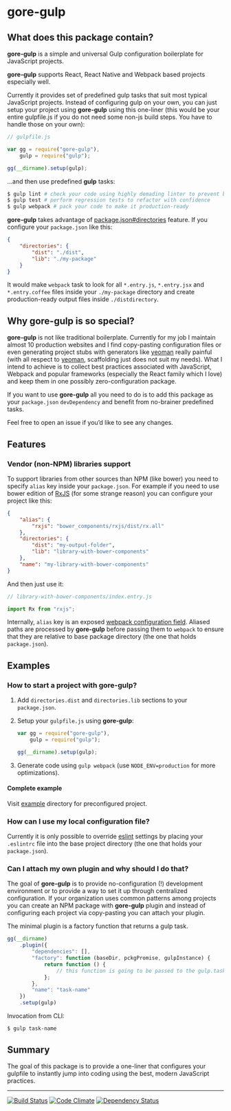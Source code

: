 # gore-gulp

## What does this package contain?

**gore-gulp** is a simple and universal Gulp configuration boilerplate for
JavaScript projects.

**gore-gulp** supports React, React Native and Webpack based projects
especially well.

Currently it provides set of predefined gulp tasks that suit most typical
JavaScript projects. Instead of configuring gulp on your own, you can just
setup your project using **gore-gulp** using this one-liner (this would be your
entire gulpfile.js if you do not need some non-js build steps. You have to
handle those on your own):

```JavaScript
// gulpfile.js

var gg = require("gore-gulp"),
    gulp = require("gulp");

gg(__dirname).setup(gulp);
```

...and then use predefined **gulp** tasks:

```Bash
$ gulp lint # check your code using highly demading linter to prevent bugs
$ gulp test # perform regression tests to refactor with confidence
$ gulp webpack # pack your code to make it production-ready
```

**gore-gulp** takes advantage of
[package.json#directories](https://docs.npmjs.com/files/package.json#directorieslib)
feature. If you configure your `package.json` like this:

```JSON
{
    "directories": {
        "dist": "./dist",
        "lib": "./my-package"
    }
}
```

It would make `webpack` task to look for all `*.entry.js`, `*.entry.jsx` and
`*.entry.coffee` files inside your `./my-package` directory and create
production-ready output files inside `./distdirectory`.

## Why gore-gulp is so special?

**gore-gulp** is not like traditional boilerplate. Currently for my job I
maintain almost 10 production websites and I find copy-pasting configuration
files or even generating project stubs with generators like
[yeoman](http://yeoman.io/) really painful (with all respect to
[yeoman](http://yeoman.io/), scaffolding just does not suit my needs). What I
intend to achieve is to collect best practices associated with JavaScript,
Webpack and popular frameworks (especially the React family which I love) and
keep them in one possibly zero-configuration package.

If you want to use **gore-gulp** all you need to do is to add this package
as your `package.json` `devDependency` and benefit from no-brainer predefined
tasks.

Feel free to open an issue if you’d like to see any changes.

## Features

### Vendor (non-NPM) libraries support

To support libraries from other sources than NPM (like bower) you need to
specify `alias` key inside your `package.json`. For
example if you need to use bower edition of
[RxJS](https://github.com/Reactive-Extensions/RxJS) (for some strange reason)
you can configure your project like this:

```JSON
{
    "alias": {
        "rxjs": "bower_components/rxjs/dist/rx.all"
    },
    "directories": {
        "dist": "my-output-folder",
        "lib": "library-with-bower-components"
    },
    "name": "my-library-with-bower-components"
}
```

And then just use it:

```JavaScript
// library-with-bower-components/index.entry.js

import Rx from "rxjs";
```

Internally, `alias` key is an exposed
[webpack configuration field](http://webpack.github.io/docs/configuration.html#resolve-alias).
Aliased paths are processed by **gore-gulp** before passing them to `webpack`
to ensure that they are relative to base package directory (the one that holds
`package.json`).

## Examples

### How to start a project with gore-gulp?

1. Add `directories.dist` and `directories.lib` sections to your `package.json`.
2. Setup your `gulpfile.js` using **gore-gulp**:

    ```JavaScript
    var gg = require("gore-gulp"),
        gulp = require("gulp");

    gg(__dirname).setup(gulp);
    ```

3. Generate code using `gulp webpack` (use `NODE_ENV=production` for more
optimizations).

#### Complete example

Visit [example](example) directory for preconfigured project.

### How can I use my local configuration file?

Currently it is only possible to override
[eslint](https://github.com/eslint/eslint) settings by placing your `.eslintrc`
file into the base project directory (the one that holds your `package.json`).

### Can I attach my own plugin and why should I do that?

The goal of **gore-gulp** is to provide no-configuration (!) development
environment or to provide a way to set it up through centralized configuration.
If your organization uses common patterns among projects you can create an
NPM package with **gore-gulp** plugin and instead of configuring each project
via copy-pasting you can attach your plugin.

The minimal plugin is a factory function that returns a gulp task.

```JavaScript
gg(__dirname)
    .plugin({
        "dependencies": [],
        "factory": function (baseDir, pckgPromise, gulpInstance) {
            return function () {
                // this function is going to be passed to the gulp.task call
            };
        },
        "name": "task-name"
    })
    .setup(gulp)
```

Invocation from CLI:

```
$ gulp task-name
```

## Summary

The goal of this package is to provide a one-liner that configures your
gulpfile to instantly jump into coding using the best, modern JavaScript
practices.

---

[![Build Status](http://img.shields.io/travis/goreutils/gore-gulp.svg?style=flat)](https://travis-ci.org/goreutils/gore-gulp)
[![Code Climate](http://img.shields.io/codeclimate/github/goreutils/gore-gulp.svg?style=flat)](https://codeclimate.com/github/goreutils/gore-gulp)
[![Dependency Status](http://img.shields.io/david/goreutils/gore-gulp.svg?style=flat)](https://david-dm.org/goreutils/gore-gulp)

